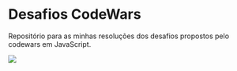 # Desafios CodeWars

Repositório para as minhas resoluções dos desafios propostos pelo codewars em JavaScript.

<img src="https://www.codewars.com/users/joseiedo/badges/large">

